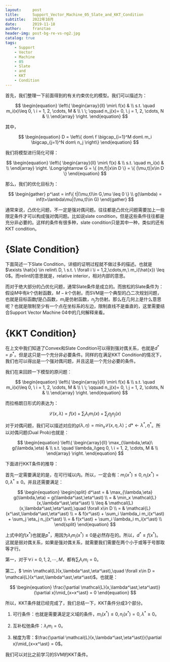 ```yaml
---
layout:     post
title:      Support_Vector_Machine_05_Slate_and_KKT_Condition
subtitle:   2022年10月
date:       2019-11-18
author:     franztao
header-img: post-bg-re-vs-ng2.jpg
catalog: true
tags:
    - Support
    - Vector
    - Machine
    - 05
    - Slate
    - and
    - KKT
    - Condition
---
```


首先，我们整理一下前面得到的有关约束优化的模型。我们可以描述为：

$$
\begin{equation}
    \left\{
        \begin{array}{ll}
        \min\ f(x) & \\
        s.t. \quad m_i(x)\leq 0, \ i = 1, 2, \cdots, M & \\
        \ \; \qquad n_j(x)= 0, \ j = 1, 2, \cdots, N & \\
        \end{array}
    \right.
\end{equation}
$$

其中，

$$
\begin{equation}
    D = \left\{ dom\ f \bigcap_{i=1}^M dom\ m_i \bigcap_{j=1}^N dom\ n_j \right\}
\end{equation}
$$

我们将模型进行简化可得：

$$
\begin{equation}
    \left\{
        \begin{array}{ll}
        \min\ f(x) & \\
        s.t. \quad m_i(x) & \\
        \end{array}
    \right.
    \Longrightarrow
    G = \{ (m,f)|x\in D \} = \{ (\mu,t)|x\in D \}
\end{equation}
$$

那么，我们的优化目标为：

$$
\begin{gather}
    p^\ast = inf\{ t|(\mu,t)\in G,\mu \leq 0 \} \\ 
    g(\lambda) = inf(t+\lambda\mu|(\mu,t)\in G)
\end{gather}
$$

通常来说，凸优化问题，不一定是强对偶问题。往往都是凸优化问题需要加上一些限定条件才可以构成强对偶问题。比如说slate condition，但是这些条件往往都是充分非必要的。这样的条件有很多种，slate condition只是其中一种，类似的还有KKT condition。

#  {Slate Condition}
下面简述一下Slate Condition，详细的证明过程就不做过多的描述。也就是$\exists \hat{x} \in relint\ D, \ s.t. \ \forall i \i = 1,2,\cdots,m,\ m_i(\hat{x}) \leq 0$。而relint的意思就是，relative interior，相对内部的意思。

而对于绝大部分的凸优化问题，通常Slate条件是成立的。而放松的Slate条件为：假设$M$中有$k$个仿射函数，$M-k$个仿射。而SVM是一个典型的凸二次规划问题，也就是目标函数$f$是凸函数，$m_i$是仿射函数，$n_j$为仿射。那么在几何上是什么意思呢？也就是限制至少有一个点在坐标系的左边，限制直线不是垂直的，这里需要结合Support Vector Machine 04中的几何解释来看。

#  {KKT Condition}
在上文中我们知道了Convex和Slate Condition可以得到强对偶关系，也就是$d^\ast = p^\ast$。但是这只是一个充分非必要条件。同样的在满足KKT Condition的情况下，我们也可以得出是一个强对偶问题，并且这是一个充分必要的条件。

我们在来回顾一下模型的原问题：

$$
\begin{equation}
    \left\{
        \begin{array}{ll}
        \min\ f(x) & \\
        s.t. \quad m_i(x)\leq 0, \ i = 1, 2, \cdots, M & \\
        \ \; \qquad n_j(x)= 0, \ j = 1, 2, \cdots, N & \\
        \end{array}
    \right.
\end{equation}
$$

而拉格朗日形式的表达为：

$$
\begin{equation}
    \mathcal{L}(x,\lambda) = f(x) + \sum_i \lambda_i m_i(x) + \sum_j \eta_j n_j(x) 
\end{equation}
$$

对于对偶问题，我们可以描述对应的$g(\lambda,\eta) = \min_x \mathcal{L}(x,\eta,\lambda)$；$d\ast \longleftarrow \lambda^\ast,\eta^\ast$。所以对偶问题(Dual Prob)也就是：

$$
\begin{equation}
    \left\{
        \begin{array}{ll}
        \max_{\lambda,\eta}\ g(\lambda,\eta) & \\
        s.t. \quad \lambda_i\geq 0, \ i = 1, 2, \cdots, M & \\
        \end{array}
    \right.
\end{equation}
$$

下面进行KKT条件的推导：

首先一定需要满足的是，在可行域以内。所以，一定会有：$m_i(x^\ast)\leq 0,n_i(x^\ast)=0,\lambda^\ast\geq 0$。并且还需要满足：

$$
\begin{equation}
    \begin{split}
        d^\ast 
        = & \max_{\lambda,\eta} g(\lambda,\eta) = g(\lambda^\ast,\eta^\ast) \\
        = & \min_x \mathcal{L}(x,\lambda^\ast,\eta^\ast) \\
        \leq & \mathcal{L}(x,\lambda^\ast,\eta^\ast),\quad \forall x\in D \\
        = & \mathcal{L}(x^\ast,\lambda^\ast,\eta^\ast) \\
        = & f(x^\ast) + \sum_i \lambda_i m_i(x^\ast) + \sum_j \eta_j n_j(x^\ast) \\
        = & f(x^\ast) + \sum_i \lambda_i m_i(x^\ast) \\
    \end{split}
\end{equation}
$$

上式中的$f(x^\ast)$也就是$p^\ast$，用因为$\lambda_i m_i(x^\ast) \leq 0$是必然存在的。所以，$d^\ast \leq f(x^\ast)$。这就是弱对偶关系，如果是强对偶关系，就需要我们需要在两个小于或等于号那取等才行。

第一，对于$\forall i = 0,1,2,\cdots,M$，都有$\sum_{i}\lambda_im_i = 0$。

第二，$ \min \mathcal{L}(x,\lambda^\ast,\eta^\ast),\quad \forall x\in D = \mathcal{L}(x^\ast,\lambda^\ast,\eta^\ast)$。也就是：

$$
\begin{equation}
    \frac{\partial \mathcal{L}(x,\lambda^\ast,\eta^\ast)}{\partial x}\mid_{x=x^\ast} = 0
\end{equation}
$$

所以，KKT条件就已经完成了，我们总结一下，KKT条件分成3个部分。

1. 可行条件：也就是需要满足定义域的条件，$m_i(x^\ast)\leq 0,n_i(x^\ast)=0,\lambda^\ast\geq 0$。

2. 互补松弛条件：$\lambda_im_i=0$。

3. 梯度为零：$\frac{\partial \mathcal{L}(x,\lambda^\ast,\eta^\ast)}{\partial x}\mid_{x=x^\ast} = 0$。

我们可以对比之前学习的SVM的KKT条件。
